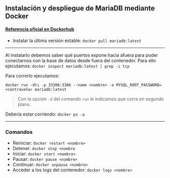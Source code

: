 ## Instalación y despliegue de MariaDB mediante Docker

#### [Referencia oficial en Dockerhub](https://hub.docker.com/_/mariadb/)

- Instalar la última versión estable: `docker pull mariadb:latest`

__________________________

Al instalarlo debemos saber qué puertos expone hacia afuera para poder conectarnos con la base de datos desde fuera del contenedor. Para ello ejecutamos: `docker inspect mariadb:latest | grep -i tcp`

Para correrlo ejecutamos:
```
docker run -dti -p 33306:3306 --name <nombre> -e MYSQL_ROOT_PASSWORD=<contraseña> mariadb:latest
```

> Con la opción `-d` del comando `run` le indicamos que corra en segundo plano.

Debería estar corriendo: `docker ps -a`

__________________________

### Comandos
- Reiniciar: `docker restart <nombre>`
- Detener: `docker stop <nombre`
- Iniciar: `docker start <nombre>`
- Pausar: `docker pause <nombre>`
- Continuar: `docker unpause <nombre>`
- Acceder a los logs del contenedor: `docker logs <nombre>`
